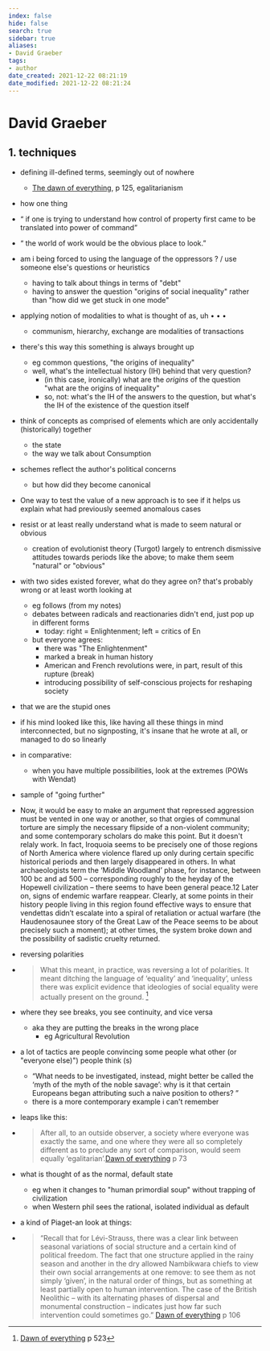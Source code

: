 ```yaml
---
index: false
hide: false
search: true
sidebar: true
aliases:
- David Graeber
tags:
- author
date_created: 2021-12-22 08:21:19
date_modified: 2021-12-22 08:21:24
---
```


# David Graeber

## 1. techniques
- defining ill-defined terms, seemingly out of nowhere
	- [The dawn of everything](dawn_of_everything_graeber_wengrow.md), p 125, egalitarianism

- how one thing 
- “ if one is trying to understand how control of property first came to be translated into power of command”
- “ the world of work would be the obvious place to look.”

- am i being forced to using the language of the oppressors ? / use someone else's questions or heuristics
	- having to talk about things in terms of "debt"
	- having to answer the question "origins of social inequality" rather than "how did we get stuck in one mode"

- applying notion of modalities to what is thought of as, uh  • • •
	- communism, hierarchy, exchange are modalities of transactions

- there's this way this something is always brought up
	- eg common questions, "the origins of inequality"
	- well, what's the intellectual history (IH) behind that very question?
		- (in this case, ironically) what are the *origins* of the question "what are the origins of inequality"
		- so, not: what's the IH of the answers to the question, but what's the IH of the existence of the question itself

- think of concepts as comprised of elements which are only accidentally (historically) together
	- the state
	- the way we talk about Consumption

- schemes reflect the author's political concerns
	- but how did they become canonical

- One way to test the value of a new approach is to see if it helps us explain what had previously seemed anomalous cases

- resist or at least really understand what is made to seem natural or obvious
	- creation of evolutionist theory (Turgot) largely to entrench dismissive attitudes towards periods like the above; to make them seem "natural" or "obvious"

- with two sides existed forever, what do they agree on? that's probably wrong or at least worth looking at
	- eg follows (from my notes)
	- debates between radicals and reactionaries didn't end, just pop up in different forms
		- today: right = Enlightenment; left = critics of En
	- but everyone agrees:
		- there was "The Enlightenment"
		- marked a break in human history
		- American and French revolutions were, in part, result of this rupture (break)
		- introducing possibility of self-conscious projects for reshaping society

- that we are the stupid ones

- if his mind looked like this, like having all these things in mind interconnected, but no signposting, it's insane that he wrote at all, or managed to do so linearly

- in comparative:
	- when you have multiple possibilities, look at the extremes (POWs with Wendat)

- sample of "going further"
- Now, it would be easy to make an argument that repressed aggression must be vented in one way or another, so that orgies of communal torture are simply the necessary flipside of a non-violent community; and some contemporary scholars do make this point.
But it doesn't relaly work. In fact, Iroquoia seems to be precisely one of those regions of North America where violence flared up only during certain specific historical periods and then largely disappeared in others. In what archaeologists term the ‘Middle Woodland’ phase, for instance, between 100 bc and ad 500 – corresponding roughly to the heyday of the Hopewell civilization – there seems to have been general peace.12 Later on, signs of endemic warfare reappear. Clearly, at some points in their history people living in this region found effective ways to ensure that vendettas didn’t escalate into a spiral of retaliation or actual warfare (the Haudenosaunee story of the Great Law of the Peace seems to be about precisely such a moment); at other times, the system broke down and the possibility of sadistic cruelty returned.

- reversing polarities
- > What this meant, in practice, was reversing a lot of polarities. It meant ditching the language of ‘equality’ and ‘inequality’, unless there was explicit evidence that ideologies of social equality were actually present on the ground. [^1]

- where they see breaks, you see continuity, and vice versa
	- aka they are putting the breaks in the wrong place
		- eg Agricultural Revolution

- a lot of tactics are people convincing some people what other (or "everyone else)") people think (s)
	- “What needs to be investigated, instead, might better be called the ‘myth of the myth of the noble savage’: why is it that certain Europeans began attributing such a naive position to others? ”
	- there is a more contemporary example i can't remember

- leaps like this:
- > After all, to an outside observer, a society where everyone was exactly the same, and one where they were all so completely different as to preclude any sort of comparison, would seem equally ‘egalitarian’.[Dawn of everything](dawn_of_everything_graeber_wengrow.md) p 73

- what is thought of as the normal, default state
	- eg when it changes to "human primordial soup" without trapping of civilization
	- when Western phil sees the rational, isolated individual as default

- a kind of Piaget-an look at things:
- > “Recall that for Lévi-Strauss, there was a clear link between seasonal variations of social structure and a certain kind of political freedom. The fact that one structure applied in the rainy season and another in the dry allowed Nambikwara chiefs to view their own social arrangements at one remove: to see them as not simply ‘given’, in the natural order of things, but as something at least partially open to human intervention. The case of the British Neolithic – with its alternating phases of dispersal and monumental construction – indicates just how far such intervention could sometimes go.” [Dawn of everything](dawn_of_everything_graeber_wengrow.md) p 106


[^1]: [Dawn of everything](dawn_of_everything_graeber_wengrow.md) p 523
